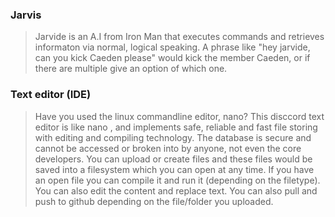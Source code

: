 ### **Jarvis**
> Jarvide is an A.I from Iron Man that executes commands and retrieves informaton via normal, logical speaking. A phrase like "hey jarvide, can you kick Caeden please" would kick the member Caeden, or if there are multiple give an option of which one.


### **Text editor (IDE)**
> Have you used the linux commandline editor, nano? This disccord text editor is like nano , and implements safe, reliable and fast file storing with editing and compiling technology. The database is secure and cannot be accessed or broken into by anyone, not even the core developers. You can upload or create files and these files would be saved into a filesystem which you can open at any time. If you have an open file you can compile it and run it (depending on the filetype). You can also edit the content and replace text. You can also pull and push to github depending on the file/folder you uploaded.
